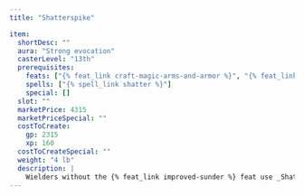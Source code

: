 ```yaml
---
title: "Shatterspike"

item:
  shortDesc: ""
  aura: "Strong evocation"
  casterLevel: "13th"
  prerequisites:
    feats: ["{% feat_link craft-magic-arms-and-armor %}", "{% feat_link power-attack %}", "{% feat_link improved-sunder %}"]
    spells: ["{% spell_link shatter %}"]
    special: []
  slot: ""
  marketPrice: 4315
  marketPriceSpecial: ""
  costToCreate:
    gp: 2315
    xp: 160
  costToCreateSpecial: ""
  weight: "4 lb"
  description: |
    Wielders without the {% feat_link improved-sunder %} feat use _Shatterspike_ as a _+1 longsword_ only; wielders with the {% feat_link improved-sunder %} feat add a +4 bonus (including the sword's +1 enhancement bonus) to the opposed roll when attempting to strike a foe's weapon. If successful, _Shatterspike_ deals 1d8+4 points of damage plus the wielder's Strength modifier to the target weapon (the target weapon's hardness must still be overcome with each hit). _Shatterspike_ can damage weapons with an enhancement bonus of +4 or lower.
---
```

